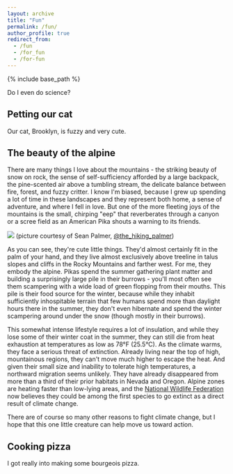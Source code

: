 ```yaml
---
layout: archive
title: "Fun"
permalink: /fun/
author_profile: true
redirect_from:
  - /fun
  - /for_fun
  - /for-fun
---
```


{% include base_path %}

Do I even do science?

Petting our cat
--------
Our cat, Brooklyn, is fuzzy and very cute.

The beauty of the alpine
--------
There are many things I love about the mountains - the striking beauty of snow on rock, the sense of self-sufficiency afforded by a large backpack, the pine-scented air above a tumbling stream, the delicate balance between fire, forest, and fuzzy critter. I know I'm biased, because I grew up spending a lot of time in these landscapes and they represent both home, a sense of adventure, and where I fell in love. But one of the more fleeting joys of the mountains is the small, chirping "eep" that reverberates through a canyon or a scree field as an American Pika shouts a warning to its friends. 

![](/images/blog/pika.jpg)
(picture courtesy of Sean Palmer, [@the_hiking_palmer](https://www.instagram.com/the_hiking_palmer/))

As you can see, they're cute little things. They'd almost certainly fit in the palm of your hand, and they live almost exclusively above treeline in talus slopes and cliffs in the Rocky Mountains and farther west. For me, they embody the alpine. Pikas spend the summer gathering plant matter and building a surprisingly large pile in their burrows - you'll most often see them scampering with a wide load of green flopping from their mouths. This pile is their food source for the winter, because while they inhabit sufficiently inhospitable terrain that few humans spend more than daylight hours there in the summer, they don't even hibernate and spend the winter scampering around under the snow (though mostly in their burrows). 

This somewhat intense lifestyle requires a lot of insulation, and while they lose some of their winter coat in the summer, they can still die from heat exhaustion at temperatures as low as 78°F (25.5°C). As the climate warms, they face a serious threat of extinction. Already living near the top of high, mountainous regions, they can't move much higher to escape the heat. And given their small size and inability to tolerate high temperatures, a northward migration seems unlikely. They have already disappeared from more than a third of their prior habitats in Nevada and Oregon. Alpine zones are heating faster than low-lying areas, and the [National Wildlife Federation](https://www.nwf.org/Educational-Resources/Wildlife-Guide/Mammals/American-Pika) now believes they could be among the first species to go extinct as a direct result of climate change. 

There are of course so many other reasons to fight climate change, but I hope that this one little creature can help move us toward action.

Cooking pizza
--------
I got really into making some bourgeois pizza.


